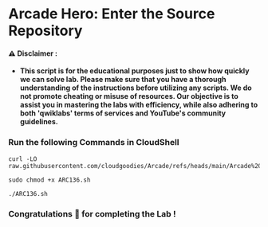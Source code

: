 #  Arcade Hero: Enter the Source Repository


#### ⚠️ Disclaimer :
- **This script is for the educational purposes just to show how quickly we can solve lab. Please make sure that you have a thorough understanding of the instructions before utilizing any scripts. We do not promote cheating or  misuse of resources. Our objective is to assist you in mastering the labs with efficiency, while also adhering to both 'qwiklabs' terms of services and YouTube's community guidelines.**

### Run the following Commands in CloudShell 


```
curl -LO raw.githubusercontent.com/cloudgoodies/Arcade/refs/heads/main/Arcade%20Hero%3A%20Enter%20the%20Source%20Repository/ARC136.sh

sudo chmod +x ARC136.sh

./ARC136.sh
```

### Congratulations 🎉 for completing the Lab !

